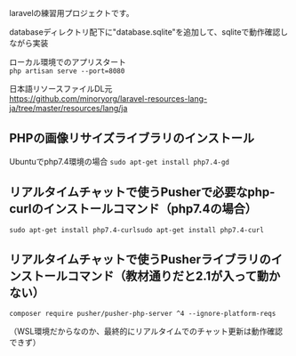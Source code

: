 laravelの練習用プロジェクトです。  

databaseディレクトリ配下に"database.sqlite"を追加して、sqliteで動作確認しながら実装  

ローカル環境でのアプリスタート  
```php artisan serve --port=8080```


日本語リソースファイルDL元  
https://github.com/minoryorg/laravel-resources-lang-ja/tree/master/resources/lang/ja

## PHPの画像リサイズライブラリのインストール
Ubuntuでphp7.4環境の場合
```sudo apt-get install php7.4-gd```

## リアルタイムチャットで使うPusherで必要なphp-curlのインストールコマンド（php7.4の場合）
```sudo apt-get install php7.4-curlsudo apt-get install php7.4-curl```

## リアルタイムチャットで使うPusherライブラリのインストールコマンド（教材通りだと2.1が入って動かない）
```composer require pusher/pusher-php-server ^4 --ignore-platform-reqs```
  
（WSL環境だからなのか、最終的にリアルタイムでのチャット更新は動作確認できず）
